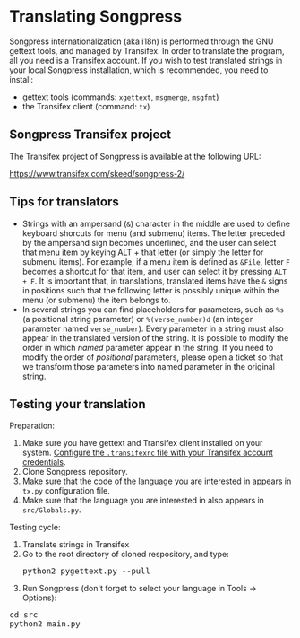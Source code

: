 Translating Songpress
=====================

Songpress internationalization (aka i18n) is performed through the GNU gettext tools, and managed by Transifex.
In order to translate the program, all you need is a Transifex account. If you wish to test  translated strings
in your local Songpress installation, which is recommended, you need to install:

- gettext tools (commands: `xgettext`, `msgmerge`, `msgfmt`)
- the Transifex client (command: `tx`)


Songpress Transifex project
---------------------------

The Transifex project of Songpress is available at the following URL:

https://www.transifex.com/skeed/songpress-2/


Tips for translators
--------------------

- Strings with an ampersand (`&`) character in the middle are used to define keyboard shorcuts for menu (and submenu) items. The letter preceded by the ampersand sign becomes underlined, and the user can select that menu item by keying ALT + that letter (or simply the letter for submenu items). For example, if a menu item is defined as `&File`, letter `F` becomes a shortcut for that item, and user can select it by pressing `ALT + F`. It is important that, in translations, translated items have the `&` signs in positions such that the following letter is possibly unique within the menu (or submenu) the item belongs to.
- In several strings you can find placeholders for parameters, such as `%s` (a positional string parameter) or `%(verse_number)d` (an integer parameter named `verse_number`). Every parameter in a string must also appear in the translated version of the string. It is possible to modify the order in which _named_ parameter appear in the string. If you need to modify the order of _positional_ parameters, please open a ticket so that we transform those parameters into named parameter in the original string.


Testing your translation
------------------------

Preparation:

1. Make sure you have gettext and Transifex client installed on your system. [Configure the `.transifexrc` file with your Transifex account credentials](http://docs.transifex.com/client/config/).
2. Clone Songpress repository.
3. Make sure that the code of the language you are interested in appears in `tx.py` configuration file.
4. Make sure that the language you are interested in also appears in `src/Globals.py`.

Testing cycle:

1. Translate strings in Transifex
2. Go to the root directory of cloned respository, and type: <pre>python2 pygettext.py --pull</pre>
3. Run Songpress (don't forget to select your language in Tools -> Options):
<pre>
cd src
python2 main.py
</pre>

